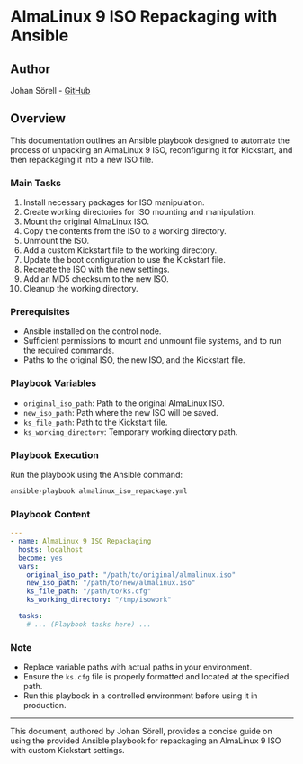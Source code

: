 # AlmaLinux 9 ISO Repackaging with Ansible

## Author
Johan Sörell - [GitHub](https://github.com/J-SirL)

## Overview

This documentation outlines an Ansible playbook designed to automate the process of unpacking an AlmaLinux 9 ISO, reconfiguring it for Kickstart, and then repackaging it into a new ISO file.

### Main Tasks
1. Install necessary packages for ISO manipulation.
2. Create working directories for ISO mounting and manipulation.
3. Mount the original AlmaLinux ISO.
4. Copy the contents from the ISO to a working directory.
5. Unmount the ISO.
6. Add a custom Kickstart file to the working directory.
7. Update the boot configuration to use the Kickstart file.
8. Recreate the ISO with the new settings.
9. Add an MD5 checksum to the new ISO.
10. Cleanup the working directory.

### Prerequisites

- Ansible installed on the control node.
- Sufficient permissions to mount and unmount file systems, and to run the required commands.
- Paths to the original ISO, the new ISO, and the Kickstart file.

### Playbook Variables

- `original_iso_path`: Path to the original AlmaLinux ISO.
- `new_iso_path`: Path where the new ISO will be saved.
- `ks_file_path`: Path to the Kickstart file.
- `ks_working_directory`: Temporary working directory path.

### Playbook Execution

Run the playbook using the Ansible command:

```bash
ansible-playbook almalinux_iso_repackage.yml
```

### Playbook Content

```yaml
---
- name: AlmaLinux 9 ISO Repackaging
  hosts: localhost
  become: yes
  vars:
    original_iso_path: "/path/to/original/almalinux.iso"
    new_iso_path: "/path/to/new/almalinux.iso"
    ks_file_path: "/path/to/ks.cfg"
    ks_working_directory: "/tmp/isowork"

  tasks:
    # ... (Playbook tasks here) ...
```

### Note

- Replace variable paths with actual paths in your environment.
- Ensure the `ks.cfg` file is properly formatted and located at the specified path.
- Run this playbook in a controlled environment before using it in production.

---

This document, authored by Johan Sörell, provides a concise guide on using the provided Ansible playbook for repackaging an AlmaLinux 9 ISO with custom Kickstart settings.